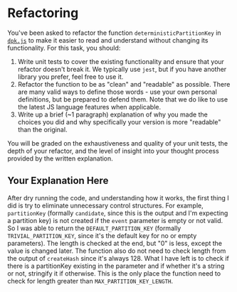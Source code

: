 # Refactoring

You've been asked to refactor the function `deterministicPartitionKey` in [`dpk.js`](dpk.js) to make it easier to read and understand without changing its functionality. For this task, you should:

1. Write unit tests to cover the existing functionality and ensure that your refactor doesn't break it. We typically use `jest`, but if you have another library you prefer, feel free to use it.
2. Refactor the function to be as "clean" and "readable" as possible. There are many valid ways to define those words - use your own personal definitions, but be prepared to defend them. Note that we do like to use the latest JS language features when applicable.
3. Write up a brief (~1 paragraph) explanation of why you made the choices you did and why specifically your version is more "readable" than the original.

You will be graded on the exhaustiveness and quality of your unit tests, the depth of your refactor, and the level of insight into your thought process provided by the written explanation.

## Your Explanation Here
After dry running the code, and understanding how it works, the first thing I did is try to eliminate unnecessary control structures. For example, `partitionKey` (formally `candidate`, since this is the output and I'm expecting a partition key) is not created if the `event` parameter is empty or not valid. So I was able to return the `DEFAULT_PARTITION_KEY` (formally `TRIVIAL_PARTITION_KEY`, since it's the default key for no or empty parameters). The length is checked at the end, but "0" is less, except the value is changed later.  The function also do not need to check length from the output of `createHash` since it's always 128. What I have left is to check if there is a partitionKey existing in the parameter and if whether it's a string or not, stringify it if otherwise. This is the only place the function need to check for length greater than `MAX_PARTITION_KEY_LENGTH`.


